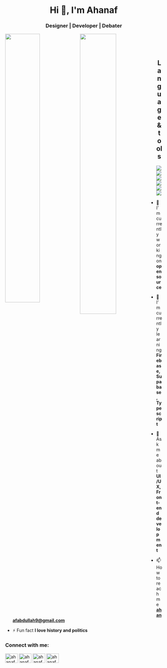 

<h1 align="center">Hi 👋, I'm Ahanaf</h1>
<h3 align="center">Designer | Developer | Debater</h3>

<img align="left" width="47%" src="https://github-readme-stats.vercel.app/api?username=AhanafVai&show_icons=true&theme=github_dark" />
<img align="left" width="48%" src="https://github-readme-stats.vercel.app/api/top-langs/?username=AhanafVai&layout=compact" />


<br/>

<br/>

<br/>


<h2 align="center">Language & tools</h2>
<img align="left" src="https://img.shields.io/badge/javascript-%23323330.svg?style=for-the-badge&logo=javascript&logoColor=%23F7DF1E" />
<img align="left" src="https://img.shields.io/badge/typescript-%23007ACC.svg?style=for-the-badge&logo=typescript&logoColor=white" />
<img align="left" src="https://img.shields.io/badge/react-%2320232a.svg?style=for-the-badge&logo=react&logoColor=%2361DAFB" />
<img align="left" src="https://img.shields.io/badge/Firebase-039BE5?style=for-the-badge&logo=Firebase&logoColor=white" />
<img align="left" src="https://img.shields.io/badge/Supabase-3ECF8E?style=for-the-badge&logo=supabase&logoColor=white" />
<img src="https://img.shields.io/badge/figma-%23F24E1E.svg?style=for-the-badge&logo=figma&logoColor=white" />


- 🔭 I’m currently working on **open source**

- 🌱 I’m currently learning **Firebase, Supabase, Typescript**

- 💬 Ask me about **UI/UX, Front-end development**

- 📫 How to reach me **ahanafabdullah9@gmail.com**

- ⚡ Fun fact **I love history and politics** 


<h3 align="left">Connect with me:</h3>
<p align="left">
<a href="https://twitter.com/ahanafabdullah1" target="blank"><img align="center" src="https://raw.githubusercontent.com/rahuldkjain/github-profile-readme-generator/master/src/images/icons/Social/twitter.svg" alt="ahanafabdullah1" height="30" width="40" /></a>
<a href="https://linkedin.com/in/ahanafabdullah9" target="blank"><img align="center" src="https://raw.githubusercontent.com/rahuldkjain/github-profile-readme-generator/master/src/images/icons/Social/linked-in-alt.svg" alt="ahanafabdullah9" height="30" width="40" /></a>
<a href="https://instagram.com/ahanafabdullah" target="blank"><img align="center" src="https://raw.githubusercontent.com/rahuldkjain/github-profile-readme-generator/master/src/images/icons/Social/instagram.svg" alt="ahanafabdullah" height="30" width="40" /></a>
  <a href="https://github.com/AhanafVai" target="blank"><img align="center" src="https://raw.githubusercontent.com/rahuldkjain/github-profile-readme-generator/master/src/images/icons/Social/github.svg" alt="ahanafvai" height="30" width="40" /></a>
</p>








